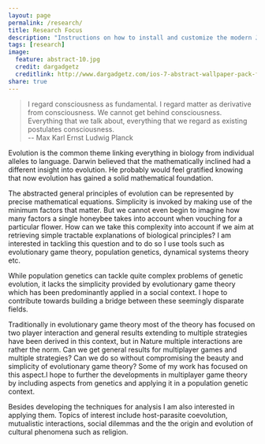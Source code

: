 ```yaml
---
layout: page
permalink: /research/
title: Research Focus
description: "Instructions on how to install and customize the modern Jekyll theme HPSTR."
tags: [research]
image:
  feature: abstract-10.jpg
  credit: dargadgetz
  creditlink: http://www.dargadgetz.com/ios-7-abstract-wallpaper-pack-for-iphone-5-and-ipod-touch-retina/
share: true
---
```

> I regard consciousness as fundamental. I regard matter as derivative from consciousness. We cannot get behind consciousness. Everything that we talk about, everything that we regard as existing postulates consciousness.  
-- Max Karl Ernst Ludwig Planck  
 
Evolution is the common theme linking everything in biology from individual alleles to language. Darwin believed that the mathematically inclined had a different insight into evolution. He probably would feel gratified knowing that now evolution has gained a solid mathematical foundation.

The abstracted general principles of evolution can be represented by precise mathematical equations. Simplicity is invoked by making use of the minimum factors that matter. But we cannot even begin to imagine how many factors a single honeybee takes into account when vouching for a particular flower. How can we take this complexity into account if we aim at retrieving simple tractable explanations of biological principles?
I am interested in tackling this question and to do so I use tools such as evolutionary game theory, population genetics, dynamical systems theory etc.

While population genetics can tackle quite complex problems of genetic evolution, it lacks the simplicity provided by evolutionary game theory which has been predominantly applied in a social context. I hope to contribute towards building a bridge between these seemingly disparate fields.

Traditionally in evolutionary game theory most of the theory has focused on two player interaction and general results extending to multiple strategies have been derived in this context, but in Nature multiple interactions are rather the norm. Can we get general results for multiplayer games and multiple strategies? Can we do so without compromising the beauty and simplicity of evolutionary game theory? Some of my work has focused on this aspect.I hope to further the developments in multiplayer game theory by including aspects from genetics and applying it in a population genetic context.

Besides developing the techniques for analysis I am also interested in applying them. Topics of interest include host-parasite coevolution, mutualistic interactions, social dilemmas and the the origin and evolution of cultural phenomena such as religion.